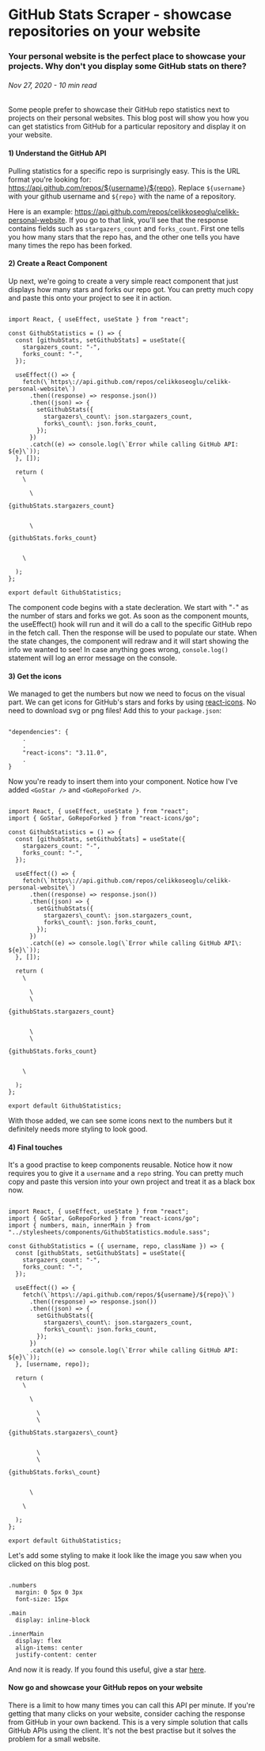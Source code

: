 <BlogMetaDecorator folder="githubStatsScraper" image="githubStatsScraper.jpg" imageAlt="An image showing GitHub star and fork icons. It says 20 next to stars, 3 next to forks" description="Pull github statistics from a particular repo and display them on your website" title="CK - GitHub Stats Scraper" />

# GitHub Stats Scraper - showcase repositories on your website

### Your personal website is the perfect place to showcase your projects. Why don't you display some GitHub stats on there?

###### Nov 27, 2020 - 10 min read

Some people prefer to showcase their GitHub repo statistics next to projects on their personal websites. This blog post will show you how you can get statistics from GitHub for a particular repository and display it on your website.

<MediaCarousel folder="githubStatsScraper" images="stats.png"/>

#### 1) Understand the GitHub API

Pulling statistics for a specific repo is surprisingly easy. This is the URL format you're looking for: https://api.github.com/repos/${username}/${repo}. Replace `${username}` with your github username and `${repo}` with the name of a repository.

Here is an example: https://api.github.com/repos/celikkoseoglu/celikk-personal-website. If you go to that link, you'll see that the response contains fields such as `stargazers_count` and `forks_count`. First one tells you how many stars that the repo has, and the other one tells you have many times the repo has been forked.

#### 2) Create a React Component

Up next, we're going to create a very simple react component that just displays how many stars and forks our repo got. You can pretty much copy and paste this onto your project to see it in action.

<Code language="javascript">
import React, { useEffect, useState } from "react";
&nbsp;
const GithubStatistics = () => {
  const [githubStats, setGithubStats] = useState({
    stargazers_count: "-",
    forks_count: "-",
  });
&nbsp;
  useEffect(() => {
    fetch(\`https\://api.github.com/repos/celikkoseoglu/celikk-personal-website\`)
      .then((response) => response.json())
      .then((json) => {
        setGithubStats({
          stargazers\_count\: json.stargazers_count,
          forks\_count\: json.forks_count,
        });
      })
      .catch((e) => console.log(\`Error while calling GitHub API: ${e}\`));
  }, []);
  &nbsp;
  return (
    \<div>
      \<p>{githubStats.stargazers_count}</p>
      \<p>{githubStats.forks_count}</p>
    \</div>
  );
};
&nbsp;
export default GithubStatistics;</Code>

The component code begins with a state decleration. We start with "`-`" as the number of stars and forks we got. As soon as the component mounts, the useEffect() hook will run and it will do a call to the specific GitHub repo in the fetch call. Then the response will be used to populate our state. When the state changes, the component will redraw and it will start showing the info we wanted to see! In case anything goes wrong, `console.log()` statement will log an error message on the console.

#### 3) Get the icons

We managed to get the numbers but now we need to focus on the visual part. We can get icons for GitHub's stars and forks by using [react-icons](/blog/reactIcons). No need to download svg or png files! Add this to your `package.json`:

<Code language="javascript">
"dependencies": {
    .
    .
    "react-icons": "3.11.0",
    .
}</Code>

Now you're ready to insert them into your component. Notice how I've added `<GoStar />` and `<GoRepoForked />`. 

<Code language="javascript">
import React, { useEffect, useState } from "react";
import { GoStar, GoRepoForked } from "react-icons/go";
&nbsp;
const GithubStatistics = () => {
  const [githubStats, setGithubStats] = useState({
    stargazers_count: "-",
    forks_count: "-",
  });
  &nbsp;
  useEffect(() => {
    fetch(\`https\://api.github.com/repos/celikkoseoglu/celikk-personal-website\`)
      .then((response) => response.json())
      .then((json) => {
        setGithubStats({
          stargazers\_count\: json.stargazers_count,
          forks\_count\: json.forks_count,
        });
      })
      .catch((e) => console.log(\`Error while calling GitHub API\: ${e}\`));
  }, []);
  &nbsp;
  return (
    \<div>
      \<GoStar />
      \<p>{githubStats.stargazers_count}</p>
      \<GoRepoForked />
      \<p>{githubStats.forks_count}</p>
    \</div>
  );
};
&nbsp;
export default GithubStatistics;</Code>


With those added, we can see some icons next to the numbers but it definitely needs more styling to look good.

#### 4) Final touches

It's a good practise to keep components reusable. Notice how it now requires you to give it a `username` and a `repo` string. You can pretty much copy and paste this version into your own project and treat it as a black box now.

<Code language="javascript">
import React, { useEffect, useState } from "react";
import { GoStar, GoRepoForked } from "react-icons/go";
import { numbers, main, innerMain } from "../stylesheets/components/GithubStatistics.module.sass";
&nbsp;
const GithubStatistics = ({ username, repo, className }) => {
  const [githubStats, setGithubStats] = useState({
    stargazers_count: "-",
    forks_count: "-",
  });
&nbsp;
  useEffect(() => {
    fetch(\`https\://api.github.com/repos/${username}/${repo}\`)
      .then((response) => response.json())
      .then((json) => {
        setGithubStats({
          stargazers\_count\: json.stargazers_count,
          forks\_count\: json.forks_count,
        });
      })
      .catch((e) => console.log(\`Error while calling GitHub API: ${e}\`));
  }, [username, repo]);
&nbsp;
  return (
    \<div className={\`${className} ${main}\`}>
      \<div className={innerMain}>
        \<GoStar />
        \<p className={numbers}>{githubStats.stargazers\_count}</p>
        \<GoRepoForked />
        \<p className={numbers}>{githubStats.forks\_count}</p>
      \</div>
    \</div>
  );
};
&nbsp;
export default GithubStatistics;</Code>

Let's add some styling to make it look like the image you saw when you clicked on this blog post.

<Code language="sass">
.numbers
  margin: 0 5px 0 3px
  font-size: 15px
&nbsp;
.main
  display: inline-block
&nbsp;
.innerMain
  display: flex
  align-items: center
  justify-content: center</Code>

And now it is ready. If you found this useful, give a star [here](https://github.com/celikkoseoglu/celikk-personal-website).

#### Now go and showcase your GitHub repos on your website

There is a limit to how many times you can call this API per minute. If you're getting that many clicks on your website, consider caching the response from GitHub in your own backend. This is a very simple solution that calls GitHub APIs using the client. It's not the best practise but it solves the problem for a small website.
